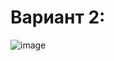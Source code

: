 # Вариант 2:

![image](https://user-images.githubusercontent.com/87654656/189501893-a15978f7-97d7-4cbe-ba86-12da7235806b.png)
